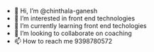 - 👋 Hi, I’m @chinthala-ganesh
- 👀 I’m interested in front end technologies
- 🌱 I’m currently learning front end techologies
- 💞️ I’m looking to collaborate on coaching
- 📫 How to reach me 9398780572

<!---
chinthala-ganesh/chinthala-ganesh is a ✨ special ✨ repository because its `README.md` (this file) appears on your GitHub profile.
You can click the Preview link to take a look at your changes.
--->
